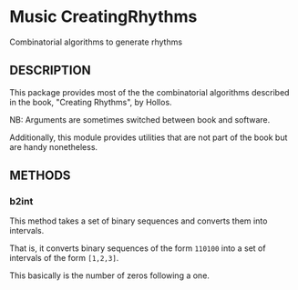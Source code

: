 # Music CreatingRhythms
Combinatorial algorithms to generate rhythms

## DESCRIPTION

This package provides most of the the combinatorial algorithms described in the book, "Creating Rhythms", by Hollos.

NB: Arguments are sometimes switched between book and software.

Additionally, this module provides utilities that are not part of the book but are handy nonetheless.

## METHODS

### b2int
This method takes a set of binary sequences and converts them into intervals.

That is, it converts binary sequences of the form `110100` into a set of intervals of the form `[1,2,3]`.

This basically is the number of zeros following a one.